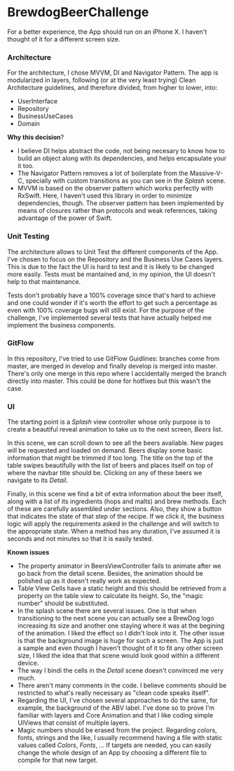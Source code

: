 # BrewdogBeerChallenge
 For a better experience, the App should run on an iPhone X. I haven't thought of it for a different screen size.
 
 
### Architecture
For the architecture, I chose MVVM, DI and Navigator Pattern. The app is modularized in layers, following (or at the very least trying) Clean Architecture guidelines, and therefore divided, from higher to lower, into:

- UserInterface
- Repository
- BusinessUseCases
- Domain

**Why this decision**? 

- I believe DI helps abstract the code, not being necesary to know how to build an object along with its dependencies, and helps encapsulate your it too.
- The Navigator Pattern removes a lot of boilerplate from the Massive-V-C, specially with custom transitions as you can see in the *Splash* scene.
- MVVM is based on the observer pattern which works perfectly with RxSwift. Here, I haven't used this library in order to minimize dependencies, though. The observer pattern has been implemented by means of closures rather than protocols and weak references, taking advantage of the power of Swift.

### Unit Testing
The architecture allows to Unit Test the different components of the App. I've chosen to focus on the Repository and the Business Use Cases layers. This is due to the fact the UI is hard to test and it is likely to be changed more easily. Tests must be mantained and, in my opinion, the UI doesn't help to that maintenance.

Tests don't probably have a 100% coverage since that's hard to achieve and one could wonder if it's worth the effort to get such a percentage as even with 100% coverage bugs will still exist. For the purpose of the challenge, I've implemented several tests that have actually helped me implement the business components.

### GitFlow
In this repository, I've tried to use GitFlow Guidlines: branches come from master, are merged in develop and finally develop is merged into master. There's only one merge in this repo where I accidentally merged the branch directly into master. This could be done for hotfixes but this wasn't the case.

### UI
The starting point is a *Splash* view controller whose only purpose is to create a beautiful reveal animation to take us to the next screen, *Beers* list. 

In this scene, we can scroll down to see all the beers available. New pages will be requested and loaded on demand. Beers display some basic information that might be trimmed if too long. The title on the top of the table swipes beautifully with the list of beers and places itself on top of where the navbar title should be. Clicking on any of these beers we navigate to its *Detail*.

Finally, in this scene we find a bit of extra information about the beer itself, along with a list of its ingredients (hops and malts) and brew methods. Each of these are carefully assembled under sections. Also, they show a button that indicates the state of that step of the recipe. If we click it, the business logic will apply the requirements asked in the challenge and will switch to the appropriate state. When a method has any duration, I've assumed it is seconds and not minutes so that it is easily tested.

**Known issues**

- The property animator in BeersViewController fails to animate after we go back from the detail scene. Besides, the animation should be polished up as it doesn't really work as expected.
- Table View Cells have a static height and this should be retrieved from a property on the table view to calculate its height. So, the "magic number" should be substituted.
- In the splash scene there are several issues. One is that when transitioning to the next scene you can actually see a BrewDog logo increasing its size and another one staying where it was at the begining of the animation. I liked the effect so I didn't look into it. The other issue is that the background image is huge for such a screen. The App is just a sample and even though I haven't thought of it to fit any other screen size, I liked the idea that that scene would look good within a different device.
- The way I bindi the cells in the *Detail* scene doesn't convinced me very much.
- There aren't many comments in the code. I believe comments should be restricted to what's really necessary as "clean code speaks itself".
- Regarding the UI, I've chosen several approaches to do the same, for example, the background of the ABV label. I've done so to prove I'm familiar with layers and Core Animation and that I like coding simple UIViews that consist of multiple layers.
- Magic numbers should be erased from the project. Regarding colors, fonts, strings and the like, I usually recommend having a file with static values called *Colors*, *Fonts*, ... If targets are needed, you can easily change the whole design of an App by choosing a different file to compile for that new target.